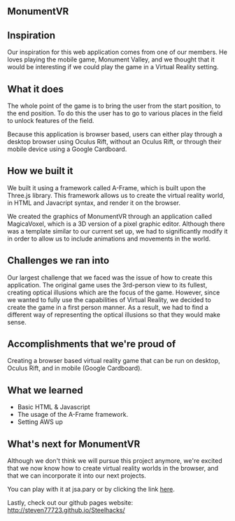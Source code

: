 ## MonumentVR

## Inspiration
Our inspiration for this web application comes from one of our members. He loves playing the mobile game, Monument Valley, and we thought that it would be interesting if we could play the game in a Virtual Reality setting.

## What it does
The whole point of the game is to bring the user from the start position, to the end position. To do this the user has to go to various places in the field to unlock features of the field.

Because this application is browser based, users can either play through a desktop browser using Oculus Rift, without an Oculus Rift, or through their mobile device using a Google Cardboard.

## How we built it
We built it using a framework called A-Frame, which is built upon the Three.js library. This framework allows us to create the virtual reality world, in HTML and Javacript syntax, and render it on the browser. 

We created the graphics of MonumentVR through an application called MagicaVoxel, which is a 3D version of a pixel graphic editor. Although there was a template similar to our current set up, we had to significantly modify it in order to allow us to include animations and movements in the world.

## Challenges we ran into
Our largest challenge that we faced was the issue of how to create this application. The original game uses the 3rd-person view to its fullest, creating optical illusions which are the focus of the game. However, since we wanted to fully use the capabilities of Virtual Reality, we decided to create the game in a first person manner. As a result, we had to find a different way of representing the optical illusions so that they would make sense.

## Accomplishments that we're proud of
Creating a browser based virtual reality game that can be run on desktop, Oculus Rift, and in mobile (Google Cardboard). 

## What we learned
- Basic HTML & Javascript
- The usage of the A-Frame framework.
- Setting AWS up

## What's next for MonumentVR
Although we don't think we will pursue this project anymore, we're excited that we now know how to create virtual reality worlds in the browser, and that we can incorporate it into our next projects.

You can play with it at jsa.pary or by clicking the link [here](http://jsa.party).

Lastly, check out our github pages website: http://steven77723.github.io/Steelhacks/
